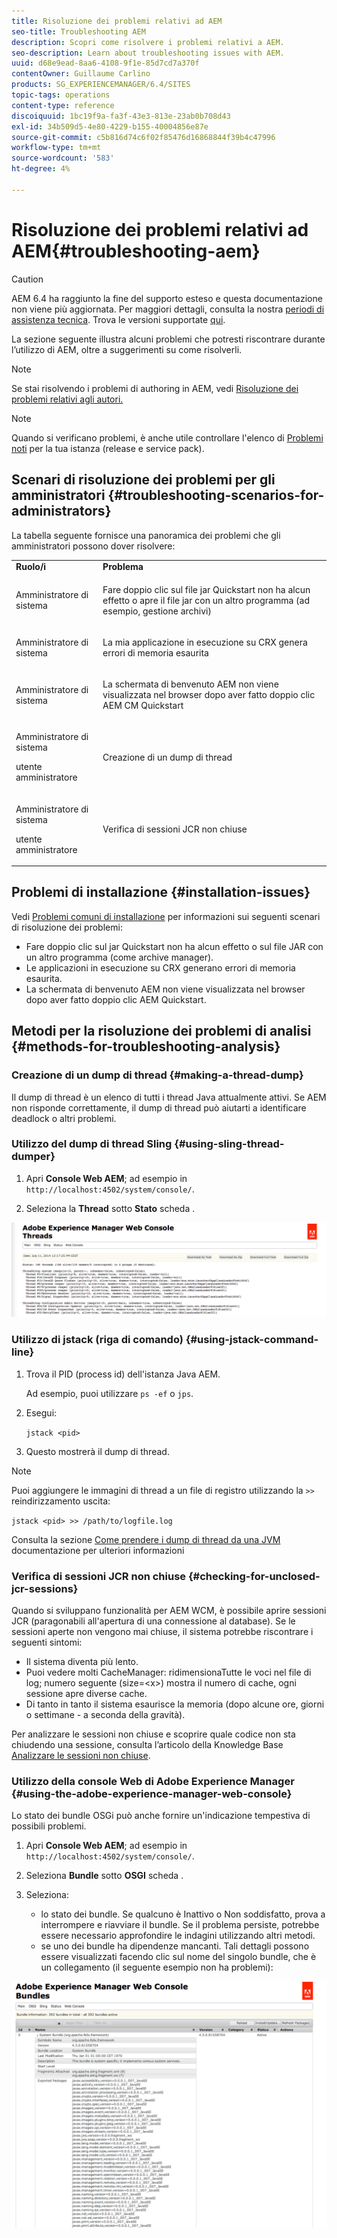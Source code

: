 ```yaml
---
title: Risoluzione dei problemi relativi ad AEM
seo-title: Troubleshooting AEM
description: Scopri come risolvere i problemi relativi a AEM.
seo-description: Learn about troubleshooting issues with AEM.
uuid: d68e9ead-8aa6-4108-9f1e-85d7cd7a370f
contentOwner: Guillaume Carlino
products: SG_EXPERIENCEMANAGER/6.4/SITES
topic-tags: operations
content-type: reference
discoiquuid: 1bc19f9a-fa3f-43e3-813e-23ab0b708d43
exl-id: 34b509d5-4e80-4229-b155-40004856e87e
source-git-commit: c5b816d74c6f02f85476d16868844f39b4c47996
workflow-type: tm+mt
source-wordcount: '583'
ht-degree: 4%

---
```


# Risoluzione dei problemi relativi ad AEM{#troubleshooting-aem}

>[!CAUTION]
>
>AEM 6.4 ha raggiunto la fine del supporto esteso e questa documentazione non viene più aggiornata. Per maggiori dettagli, consulta la nostra [periodi di assistenza tecnica](https://helpx.adobe.com/it/support/programs/eol-matrix.html). Trova le versioni supportate [qui](https://experienceleague.adobe.com/docs/).

La sezione seguente illustra alcuni problemi che potresti riscontrare durante l’utilizzo di AEM, oltre a suggerimenti su come risolverli.

>[!NOTE]
>
>Se stai risolvendo i problemi di authoring in AEM, vedi [Risoluzione dei problemi relativi agli autori.](/help/sites-authoring/troubleshooting.md)

>[!NOTE]
>
>Quando si verificano problemi, è anche utile controllare l&#39;elenco di [Problemi noti](/help/release-notes/known-issues.md) per la tua istanza (release e service pack).

## Scenari di risoluzione dei problemi per gli amministratori {#troubleshooting-scenarios-for-administrators}

La tabella seguente fornisce una panoramica dei problemi che gli amministratori possono dover risolvere:

<table> 
 <tbody> 
  <tr> 
   <td><strong>Ruolo/i</strong></td> 
   <td><strong>Problema </strong></td> 
  </tr> 
  <tr> 
   <td>Amministratore di sistema</td> 
   <td><p>Fare doppio clic sul file jar Quickstart non ha alcun effetto o apre il file jar con un altro programma (ad esempio, gestione archivi)</p> </td> 
  </tr> 
  <tr> 
   <td><p>Amministratore di sistema</p> </td> 
   <td><p>La mia applicazione in esecuzione su CRX genera errori di memoria esaurita</p> </td> 
  </tr> 
  <tr> 
   <td><p>Amministratore di sistema</p> </td> 
   <td><p>La schermata di benvenuto AEM non viene visualizzata nel browser dopo aver fatto doppio clic AEM CM Quickstart</p> </td> 
  </tr> 
  <tr> 
   <td><p>Amministratore di sistema</p> <p>utente amministratore</p> </td> 
   <td><p>Creazione di un dump di thread</p> </td> 
  </tr> 
  <tr> 
   <td><p>Amministratore di sistema</p> <p>utente amministratore</p> </td> 
   <td><p>Verifica di sessioni JCR non chiuse</p> </td> 
  </tr> 
 </tbody> 
</table>

## Problemi di installazione {#installation-issues}

Vedi [Problemi comuni di installazione](/help/sites-deploying/troubleshooting.md#common-installation-issues) per informazioni sui seguenti scenari di risoluzione dei problemi:

* Fare doppio clic sul jar Quickstart non ha alcun effetto o sul file JAR con un altro programma (come archive manager).
* Le applicazioni in esecuzione su CRX generano errori di memoria esaurita.
* La schermata di benvenuto AEM non viene visualizzata nel browser dopo aver fatto doppio clic AEM Quickstart.

## Metodi per la risoluzione dei problemi di analisi {#methods-for-troubleshooting-analysis}

### Creazione di un dump di thread {#making-a-thread-dump}

Il dump di thread è un elenco di tutti i thread Java attualmente attivi. Se AEM non risponde correttamente, il dump di thread può aiutarti a identificare deadlock o altri problemi.

### Utilizzo del dump di thread Sling {#using-sling-thread-dumper}

1. Apri **Console Web AEM**; ad esempio in `http://localhost:4502/system/console/`.

1. Seleziona la **Thread** sotto **Stato** scheda .

![screen_shot_2012-02-13at43925pm](assets/screen_shot_2012-02-13at43925pm.png)

### Utilizzo di jstack (riga di comando) {#using-jstack-command-line}

1. Trova il PID (process id) dell&#39;istanza Java AEM.

   Ad esempio, puoi utilizzare `ps -ef` o `jps`.

1. Esegui:

   `jstack <pid>`

1. Questo mostrerà il dump di thread.

>[!NOTE]
>
>Puoi aggiungere le immagini di thread a un file di registro utilizzando la `>>` reindirizzamento uscita:
>
>`jstack <pid> >> /path/to/logfile.log`

Consulta la sezione [Come prendere i dump di thread da una JVM](https://helpx.adobe.com/cq/kb/TakeThreadDump.html) documentazione per ulteriori informazioni

### Verifica di sessioni JCR non chiuse {#checking-for-unclosed-jcr-sessions}

Quando si sviluppano funzionalità per AEM WCM, è possibile aprire sessioni JCR (paragonabili all&#39;apertura di una connessione al database). Se le sessioni aperte non vengono mai chiuse, il sistema potrebbe riscontrare i seguenti sintomi:

* Il sistema diventa più lento.
* Puoi vedere molti CacheManager: ridimensionaTutte le voci nel file di log; numero seguente (size=&lt;x>) mostra il numero di cache, ogni sessione apre diverse cache.
* Di tanto in tanto il sistema esaurisce la memoria (dopo alcune ore, giorni o settimane - a seconda della gravità).

Per analizzare le sessioni non chiuse e scoprire quale codice non sta chiudendo una sessione, consulta l’articolo della Knowledge Base [Analizzare le sessioni non chiuse](https://helpx.adobe.com/crx/kb/AnalyzeUnclosedSessions.html).

### Utilizzo della console Web di Adobe Experience Manager {#using-the-adobe-experience-manager-web-console}

Lo stato dei bundle OSGi può anche fornire un&#39;indicazione tempestiva di possibili problemi.

1. Apri **Console Web AEM**; ad esempio in `http://localhost:4502/system/console/`.

1. Seleziona **Bundle** sotto **OSGI** scheda .

1. Seleziona:

   * lo stato dei bundle. Se qualcuno è Inattivo o Non soddisfatto, prova a interrompere e riavviare il bundle. Se il problema persiste, potrebbe essere necessario approfondire le indagini utilizzando altri metodi.
   * se uno dei bundle ha dipendenze mancanti. Tali dettagli possono essere visualizzati facendo clic sul nome del singolo bundle, che è un collegamento (il seguente esempio non ha problemi):

![screen_shot_2012-02-13at44706pm](assets/screen_shot_2012-02-13at44706pm.png)
